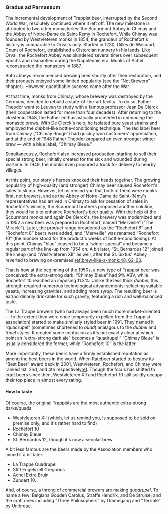 ### Gradus ad Parnassum

The incremental development of Trappist beer, interrupted by the Second World War, resolutely continued where it left off. The new milestone is attributed to two other monasteries: the Scourmont Abbey in Chimay and the Abbey of Notre-Dame de Saint-Rémy in Rochefort. While Chimay was founded by Westvleteren monks in 1854, the grandeur of Rochefort's history is comparable to Orval's only. Started in 1230, Gilles de Walcourt, Count of Rochefort, established a Cistercian nunnery in his lands. Like Orval, the Rochefort Abbey was plundered several times over subsequent epochs and dismantled during the Napoleonic era. Monks of Achel reconstructed the monastery in 1887.

Both abbeys recommenced brewing beer shortly after their restoration, and their products enjoyed some limited popularity (see the “Not Brewers” chapter). However, quantifiable success came after the War.

At that time, monks from Chimay, whose brewery was destroyed by the Germans, decided to rebuild a state-of-the-art facilty. To do so, Father Theodor went to Leuven to study with a famous professor Jean De Clerck (their cooperation lasted for more than four decades). After returning to the cloister in 1948, the Father enthusiastically proceeded in *enhancing* the monastic brews. With De Clerck's help, he isolated pure yeast strains and employed the *dubbel*-like bottle-conditioning technique. The red label beer from Chimay (“Chimay Rouge”) had quickly won customers' appreciation, and at the end of 1948 Father Theodor prepared an even stronger winter brew — with a blue label, “Chimay Bleue.”

Simultaneously, Rochefort also increased production, starting to sell their special strong beer, initially created for the sick and wounded during wartime. In 1949, the monks even procured a truck for delivery to nearby villages.

At this point, our story's heroes knocked their heads together. The growing popularity of high-quality (and stronger) Chimay beer caused Rochefort's sales to slump. However, let us remind you that both of them were monks first, not brewers, and as the Abbey of Notre-Dame de Saint-Rémy's representatives had arrived in Chimay to ask for cessation of sales in Rochefort's vicinity, the Scourmont brothers proposed another solution; they would help to enhance Rochefort's beer quality. With the help of the Scourmont monks and again De Clerck's, the brewery was modernized and in 1952 a new beer was prepared in Rochefort, named “Merveille” (“The Miracle”). Later, the product range broadened as the “Rochefort 6” and “Rochefort 8” beers were added, and “Merveille” was renamed “Rochefort 10” (the number stood for the product's weeks of bottle-conditioning). At this point, Chimay “blue” ceased to be a “winter special” and became a regular part of the line-up from 1954 on. A bit later, “St. Bernardus 12” joined the lineup (and “Westvleteren XII” as well, after the St. Sixtus' Abbey reverted to brewing on-premises)[ref:brew-like-a-monk:48, 62-63]().

That is how at the beginning of the 1950s, a new type of Trappist beer was conceived: the extra-strong dark. “Chimay Bleue” had 9% ABV, while Rochefort 10 reached an imposing 11.3%. Unlike the less thick *dubbel*, this strength required numerous technological advancements: selecting suitable yeasts, increasing gravities, and adding more syrup. The resulting beer is extraordinarily drinkable for such gravity, featuring a rich and well-balanced taste.

The La Trappe brewers (who had always been much more market-oriented — to the extent they were once temporarily expelled from the Trappist association) started to make similarly styled beer in 1991. They named it “quadrupel” (sometimes shortened to *quad*) analagous to the *dubbel* and *tripel* styles. It created some confusion as it's not exactly clear at which point an “extra-strong dark ale” becomes a “quadrupel.” “Chimay Bleue” is usually considered the former, while “Rochefort 10” is the latter.

More importantly, these beers have a firmly established reputation as among the best beers in the world. When Ratebeer started to bestow its “Best Beer” award back in 2001, Westvleteren, Rochefort, and Chimay were ranked 1st, 2nd, and 4th respectively[ref](https://www.ratebeer.com/ratebeerbest/default_2002.asp). Though the focus has shifted to craft beers since then, Westvleteren XII and Rochefort 10 still solidly occupy their top place in almost every rating.

#### How to taste

Of course, the original Trappists are the most authentic extra-strong darks/quads:

  * Westvleteren XII (which, let us remind you, is supposed to be sold on-premise only, and it's rather hard to find)
  * Rochefort 10
  * Chimay Bleue
  * St. Bernardus 12, though it's now a secular brew

A bit less famous are the beers made by the Association members who joined it a bit later:

  * La Trappe Quadrupel
  * Stift Engelszell Gregorius
  * Achel Extra Bruin
  * Zundert 10.

And, of course, a throng of commercial brewers are making *quadrupel*. To name a few: Belgians Gouden Carolus, Straffe Hendrik, and De Struise; and the craft ones including “Three Philosophers” by Ommegang and “Terrible” by Unibroue.